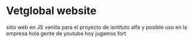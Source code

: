 # Vetglobal website

sitio web en JS vanilla para el proyecto de isntituto alfa y posible uso en la empresa hola gente de youtube hoy jugamos fort